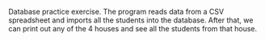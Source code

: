 Database practice exercise. The program reads data from a CSV spreadsheet and imports all the students into the database.
After that, we can print out any of the 4 houses and see all the students from that house.
